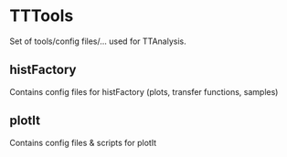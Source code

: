 # TTTools

Set of tools/config files/... used for TTAnalysis.

## histFactory
Contains config files for histFactory (plots, transfer functions, samples)

## plotIt
Contains config files & scripts for plotIt
